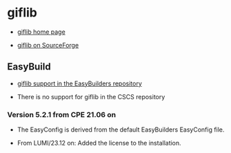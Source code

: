 # giflib

  * [giflib home page](http://giflib.sourceforge.net/)

  * [giflib on SourceForge](https://sourceforge.net/projects/giflib/)


## EasyBuild

  * [ giflib support in the EasyBuilders repository](https://github.com/easybuilders/easybuild-easyconfigs/tree/develop/easybuild/easyconfigs/g/giflib)

  * There is no support for giflib in the CSCS repository


### Version 5.2.1 from CPE 21.06 on

  * The EasyConfig is derived from the default EasyBuilders EasyConfig file.

  * From LUMI/23.12 on: Added the license to the installation.
